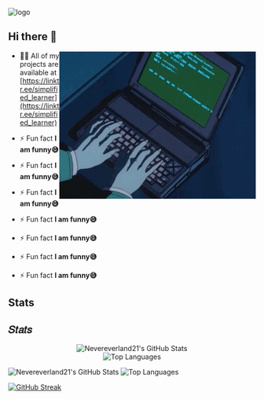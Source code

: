 ![logo](images/logoGithub.png)


## Hi there 👋

<img align="right" alt="coding" width="400" src="images/info2.gif">

- 👨‍💻 All of my projects are available at [https://linktr.ee/simplified_learner](https://linktr.ee/simplified_learner)

- ⚡ Fun fact **I am funny😅**

- ⚡ Fun fact **I am funny😅**

- ⚡ Fun fact **I am funny😅**

- ⚡ Fun fact **I am funny😅**
- ⚡ Fun fact **I am funny😅**
- ⚡ Fun fact **I am funny😅**
- ⚡ Fun fact **I am funny😅**

## Stats
<h2>𝑆𝑡𝑎𝑡𝑠</h2>


<p align="center">
  <img src="https://github-readme-stats.vercel.app/api?username=Nevereverland21&theme=radical&hide_border=false&include_all_commits=true&count_private=true" alt="Nevereverland21's GitHub Stats" />
  <br/>
  <img src="https://github-readme-stats.vercel.app/api/top-langs/?username=Nevereverland21&layout=compact&theme=radical&hide_border=false&hide=css,html&langs_count=8" alt="Top Languages" />
  <br/>
</p>
<div>
  <img height = "180em" src="https://github-readme-stats.vercel.app/api?username=Nevereverland21&theme=radical&hide_border=false&include_all_commits=true&count_private=true" alt="Nevereverland21's GitHub Stats" />
  <img height="180em" src="https://github-readme-stats.vercel.app/api/top-langs/?username=Nevereverland21&layout=compact&theme=radical&hide_border=false&hide=css,html&langs_count=8" alt="Top Languages">
</div>

  <a href="https://git.io/streak-stats"><img src="https://streak-stats.demolab.com?user=Nevereverland21&theme=radical" alt="GitHub Streak" /></a>
